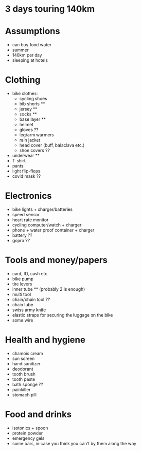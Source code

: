 3 days touring 140km
====================

# Assumptions
- can buy food water
- summer
- 140km per day
- sleeping at hotels

# Clothing

- bike clothes:
  - cycling shoes
  - bib shorts **
  - jersey **
  - socks **
  - base layer **
  - helmet
  - gloves ??
  - leg/arm warmers
  - rain jacket
  - head cover (buff, balaclava etc.)
  - shoe covers ??
- underwear **
- T-shirt
- pants
- light flip-flops
- covid mask ??

# Electronics

- bike lights + charger/batteries
- speed sensor
- heart rate monitor
- cycling computer/watch + charger
- phone + water proof container + charger
- battery ??
- gopro ??

# Tools and money/papers

- card, ID, cash etc.
- bike pump
- tire levers
- inner tube ** (probably 2 is enough)
- multi tool
- chain/chain tool ??
- chain lube
- swiss army knife
- elastic straps for securing the luggage on the bike
- some wire

# Health and hygiene

- chamois cream
- sun screen
- hand sanitizer
- deodorant
- tooth brush
- tooth paste
- bath sponge ??
- painkiller
- stomach pill

# Food and drinks

- isotonics + spoon
- protein powder
- emergency gels
- some bars, in case you think you can't by them along the way
